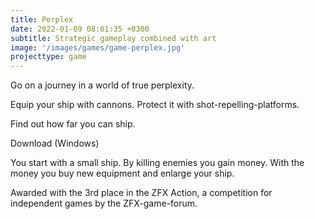```yaml
---
title: Perplex
date: 2022-01-09 08:01:35 +0300
subtitle: Strategic gameplay combined with art
image: '/images/games/game-perplex.jpg'
projecttype: game
---
```


Go on a journey in a world of true perplexity.

Equip your ship with cannons. Protect it with shot-repelling-platforms.

Find out how far you can ship.



Download (Windows)

You start with a small ship. By killing enemies you gain money. With the money you buy new equipment and enlarge your ship.



Awarded with the 3rd place in the ZFX Action, a competition for independent games by the ZFX-game-forum.
